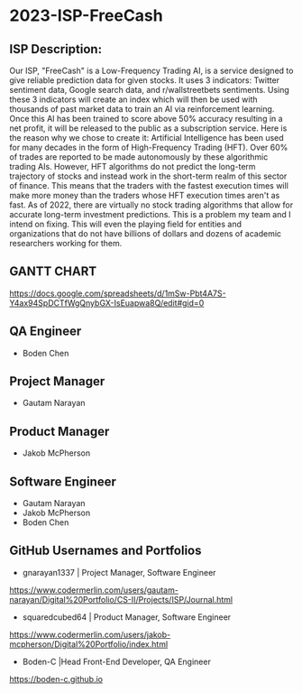 # 2023-ISP-FreeCash

## ISP Description:

Our ISP, "FreeCash" is a Low-Frequency Trading AI, is a service designed to give reliable prediction data for given stocks. It uses 3 indicators: Twitter sentiment data, Google search data, and r/wallstreetbets sentiments. Using these 3 indicators will create an index which will then be used with thousands of past market data to train an AI via reinforcement learning. Once this AI has been trained to score above 50% accuracy resulting in a net profit, it will be released to the public as a subscription service. Here is the reason why we chose to create it: Artificial Intelligence has been used for many decades in the form of High-Frequency Trading (HFT). Over 60% of trades are reported to be made autonomously by these algorithmic trading AIs. However, HFT algorithms do not predict the long-term trajectory of stocks and instead work in the short-term realm of this sector of finance. This means that the traders with the fastest execution times will make more money than the traders whose HFT execution times aren't as fast. As of 2022, there are virtually no stock trading algorithms that allow for accurate long-term investment predictions. This is a problem my team and I intend on fixing. This will even the playing field for entities and organizations that do not have billions of dollars and dozens of academic researchers working for them.

## GANTT CHART

https://docs.google.com/spreadsheets/d/1mSw-Pbt4A7S-Y4ax94SpDCTfWgQnybGX-IsEuapwa8Q/edit#gid=0 

## QA Engineer
  - Boden Chen

## Project Manager 
  - Gautam Narayan

## Product Manager
  - Jakob McPherson

## Software Engineer 
  - Gautam Narayan
  - Jakob McPherson
  - Boden Chen

## GitHub Usernames and Portfolios

  - gnarayan1337 | Project Manager, Software Engineer

  https://www.codermerlin.com/users/gautam-narayan/Digital%20Portfolio/CS-II/Projects/ISP/Journal.html
  
  - squaredcubed64 | Product Manager, Software Engineer

  https://www.codermerlin.com/users/jakob-mcpherson/Digital%20Portfolio/index.html

  - Boden-C |Head Front-End Developer, QA Engineer
  
  https://boden-c.github.io
  

